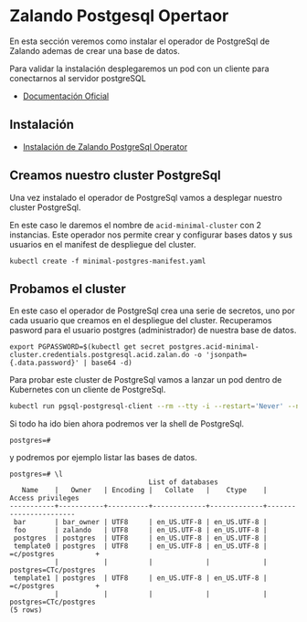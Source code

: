 # Zalando Postgesql Opertaor 

En esta sección veremos como instalar el operador de PostgreSql de Zalando ademas de crear una base de datos.

Para validar la instalación desplegaremos un pod con un cliente para conectarnos al servidor postgreSQL

- [Documentación Oficial](https://postgres-operator.readthedocs.io/)

## Instalación 
- [Instalación de Zalando PostgreSql Operator](install.md)


## Creamos nuestro cluster PostgreSql

Una vez instalado el operador de PostgreSql vamos a desplegar nuestro cluster PostgreSql. 

En este caso le daremos el nombre de `acid-minimal-cluster` con 2 instancias.
Este operador nos permite crear y configurar bases datos y sus usuarios en el manifest de despliegue del cluster.

```shell
kubectl create -f minimal-postgres-manifest.yaml
```
## Probamos el cluster

En este caso el operador de PostgreSql crea una serie de secretos, uno por cada usuario que creamos en el despliegue del cluster.  Recuperamos pasword para el usuario postgres (administrador) de nuestra base de datos.

```shell
export PGPASSWORD=$(kubectl get secret postgres.acid-minimal-cluster.credentials.postgresql.acid.zalan.do -o 'jsonpath={.data.password}' | base64 -d)
```

Para probar este cluster de PostgreSql vamos a lanzar un pod dentro de Kubernetes con 
un cliente de PostgreSql.

```bash
kubectl run pgsql-postgresql-client --rm --tty -i --restart='Never' --namespace default --image docker.io/bitnami/postgresql:11.7.0-debian-10-r9 --env="PGPASSWORD=$PGPASSWORD" --command -- psql --host acid-minimal-cluster -U postgres
```
Si todo ha ido bien ahora podremos ver la shell de PostgreSql.

```shell
postgres=#
```

y podremos por ejemplo listar las bases de datos. 

```shell
postgres=# \l
                                  List of databases
   Name    |   Owner   | Encoding |   Collate   |    Ctype    |   Access privileges
-----------+-----------+----------+-------------+-------------+-----------------------
 bar       | bar_owner | UTF8     | en_US.UTF-8 | en_US.UTF-8 |
 foo       | zalando   | UTF8     | en_US.UTF-8 | en_US.UTF-8 |
 postgres  | postgres  | UTF8     | en_US.UTF-8 | en_US.UTF-8 |
 template0 | postgres  | UTF8     | en_US.UTF-8 | en_US.UTF-8 | =c/postgres          +
           |           |          |             |             | postgres=CTc/postgres
 template1 | postgres  | UTF8     | en_US.UTF-8 | en_US.UTF-8 | =c/postgres          +
           |           |          |             |             | postgres=CTc/postgres
(5 rows)
```
